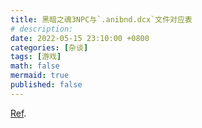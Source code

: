 ```yaml
---
title: 黑暗之魂3NPC与`.anibnd.dcx`文件对应表
# description: 
date: 2022-05-15 23:10:00 +0800
categories: [杂谈]
tags: [游戏]
math: false
mermaid: true
published: false
---
```


[Ref](https://www.bilibili.com/opus/660516380434497620).